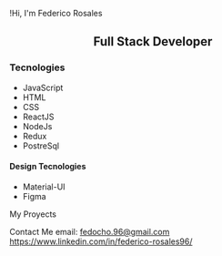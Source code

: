 !Hi, I'm Federico Rosales


<h2 align= "center">Full Stack Developer</h2>

<h3> Tecnologies </h3>

<ul>
  <li>JavaScript</li>
  <li>HTML</li>
  <li>CSS</li>
  <li>ReactJS</li>
  <li>NodeJs</li>
  <li>Redux</li>
  <li>PostreSql</li>
</ul>


<h4> Design Tecnologies </h4>

<ul>
  <li>Material-UI</li>
  <li>Figma</li>
</ul>



My Proyects





Contact Me
email: fedocho.96@gmail.com
<span>https://www.linkedin.com/in/federico-rosales96/</span>

